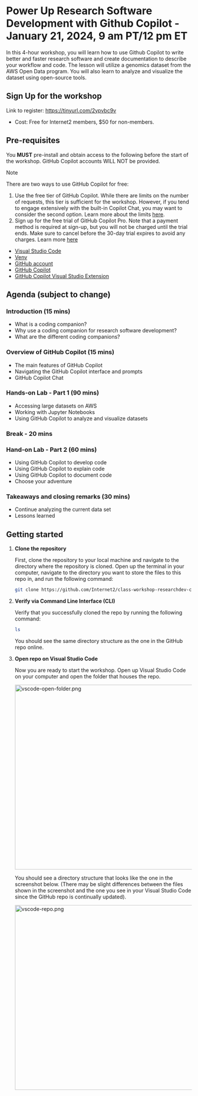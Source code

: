 # Power Up Research Software Development with Github Copilot - January 21, 2024, 9 am PT/12 pm ET
In this 4-hour workshop, you will learn how to use Github Copilot to write better and faster research software and create documentation to describe your workflow and code. The lesson will utilize a genomics dataset from the AWS Open Data program. You will also learn to analyze and visualize the dataset using open-source tools. 

## Sign Up for the workshop
Link to register: https://tinyurl.com/2ypvbc9v
- Cost: Free for Internet2 members, $50 for non-members. 

## Pre-requisites
You **MUST** pre-install and obtain access to the following before the start of the workshop. GitHub Copilot accounts WILL NOT be provided. 

> [!NOTE]
> There are two ways to use GitHub Copilot for free:
> 1. Use the free tier of GitHub Copilot. While there are limits on the number of requests, this tier is sufficient for the workshop. However, if you tend to engage extensively with the built-in Copilot Chat, you may want to consider the second option. Learn more about the limits [here](https://docs.github.com/en/copilot/about-github-copilot/subscription-plans-for-github-copilot#comparing-copilot-subscriptions).
> 2. Sign up for the free trial of GitHub Copilot Pro. Note that a payment method is required at sign-up, but you will not be charged until the trial ends. Make sure to cancel before the 30-day trial expires to avoid any charges. Learn more [here](https://docs.github.com/en/copilot/managing-copilot/managing-copilot-as-an-individual-subscriber/subscribing-to-copilot-as-an-individual-user)


- [Visual Studio Code](https://code.visualstudio.com/)
- [Venv](https://docs.python.org/3/library/venv.html)
- [GitHub account](https://github.com/)
- [GitHub Copilot](https://github.com/features/copilot)
- [GitHub Copilot Visual Studio Extension](https://marketplace.visualstudio.com/items?itemName=GitHub.copilotvs)


## Agenda (subject to change)

### Introduction (15 mins)
- What is a coding companion?
- Why use a coding companion for research software development?
- What are the different coding companions?

### Overview of GitHub Copilot (15 mins)
- The main features of GitHub Copilot
- Navigating the GitHub Copilot interface and prompts
- GitHub Copilot Chat

### Hands-on Lab - Part 1 (90 mins)
- Accessing large datasets on AWS
- Working with Jupyter Notebooks
- Using GitHub Copilot to analyze and visualize datasets

### Break - 20 mins

### Hand-on Lab - Part 2 (60 mins)
- Using GitHub Copilot to develop code
- Using GitHub Copilot to explain code
- Using GitHub Copilot to document code
- Choose your adventure

### Takeaways and closing remarks (30 mins)
- Continue analyzing the current data set
- Lessons learned



## Getting started

1. **Clone the repository**

   First, clone the repository to your local machine and navigate to the directory where the repository is cloned. Open up the terminal in your computer, navigate to the directory you want to store the files to this repo in, and run the following command:

   ```bash
   git clone https://github.com/Internet2/class-workshop-researchdev-copilot.git
   ```
2. **Verify via Command Line Interface (CLI)**

    Verify that you successfully cloned the repo by running the following command:

    ```bash
    ls
    ```

    You should see the same directory structure as the one in the GitHub repo online.

3. **Open repo on Visual Studio Code**

    Now you are ready to start the workshop. Open up Visual Studio Code on your computer and open the folder that houses the repo.

    <img src="./assets/vscode-open-folder.png" alt="vscode-open-folder.png" width="500">

    You should see a directory structure that looks like the one in the screenshot below. (There may be slight differences between the files shown in the screenshot and the one you see in your Visual Studio Code since the GitHub repo is continually updated).

    <img src="./assets/vscode-repo.png" alt="vscode-repo.png" width="500">
